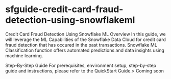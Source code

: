 # sfguide-credit-card-fraud-detection-using-snowflakeml

Credit Card Fraud Detection Using Snowflake ML
Overview
In this guide, we will leverage the ML Capabilities of the Snowflake Data Cloud for credit card fraud detection that has occured in the past transactions. Snowflake ML Classification function offers automated predictions and data insights using machine learning.


Step-By-Step Guide
For prerequisites, environment setup, step-by-step guide and instructions, please refer to the QuickStart Guide.> Coming soon